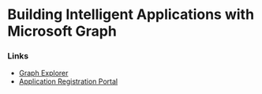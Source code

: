 # Building Intelligent Applications with Microsoft Graph

### Links
* [Graph Explorer](https://developer.microsoft.com/en-us/graph/graph-explorer)
* [Application Registration Portal](https://apps.dev.microsoft.com/)
